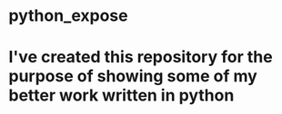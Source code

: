 # python_expose

# I've created this repository for the purpose of showing some of my better work written in python
